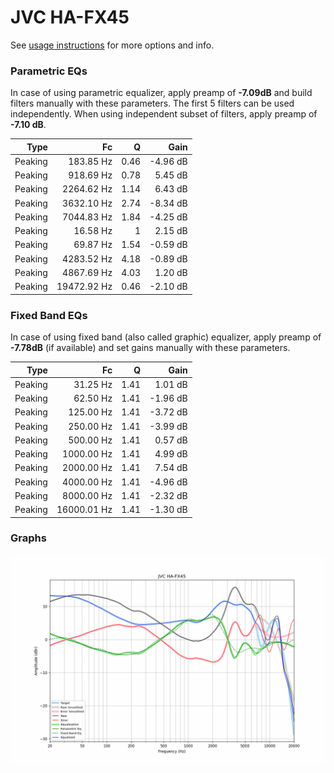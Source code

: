 # JVC HA-FX45
See [usage instructions](https://github.com/jaakkopasanen/AutoEq#usage) for more options and info.

### Parametric EQs
In case of using parametric equalizer, apply preamp of **-7.09dB** and build filters manually
with these parameters. The first 5 filters can be used independently.
When using independent subset of filters, apply preamp of **-7.10 dB**.

| Type    | Fc          |    Q | Gain     |
|--------:|------------:|-----:|---------:|
| Peaking | 183.85 Hz   | 0.46 | -4.96 dB |
| Peaking | 918.69 Hz   | 0.78 | 5.45 dB  |
| Peaking | 2264.62 Hz  | 1.14 | 6.43 dB  |
| Peaking | 3632.10 Hz  | 2.74 | -8.34 dB |
| Peaking | 7044.83 Hz  | 1.84 | -4.25 dB |
| Peaking | 16.58 Hz    | 1    | 2.15 dB  |
| Peaking | 69.87 Hz    | 1.54 | -0.59 dB |
| Peaking | 4283.52 Hz  | 4.18 | -0.89 dB |
| Peaking | 4867.69 Hz  | 4.03 | 1.20 dB  |
| Peaking | 19472.92 Hz | 0.46 | -2.10 dB |

### Fixed Band EQs
In case of using fixed band (also called graphic) equalizer, apply preamp of **-7.78dB**
(if available) and set gains manually with these parameters.

| Type    | Fc          |    Q | Gain     |
|--------:|------------:|-----:|---------:|
| Peaking | 31.25 Hz    | 1.41 | 1.01 dB  |
| Peaking | 62.50 Hz    | 1.41 | -1.96 dB |
| Peaking | 125.00 Hz   | 1.41 | -3.72 dB |
| Peaking | 250.00 Hz   | 1.41 | -3.99 dB |
| Peaking | 500.00 Hz   | 1.41 | 0.57 dB  |
| Peaking | 1000.00 Hz  | 1.41 | 4.99 dB  |
| Peaking | 2000.00 Hz  | 1.41 | 7.54 dB  |
| Peaking | 4000.00 Hz  | 1.41 | -4.96 dB |
| Peaking | 8000.00 Hz  | 1.41 | -2.32 dB |
| Peaking | 16000.01 Hz | 1.41 | -1.30 dB |

### Graphs
![](./JVC%20HA-FX45.png)